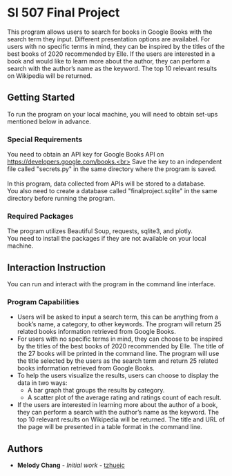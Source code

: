 # SI 507 Final Project

This program allows users to search for books in Google Books with the search term they input. Different presentation options are availabel. For users with no specific terms in mind, they can be inspired by the titles of the best books of 2020 recommended by Elle. If the users are interested in a book and would like to learn more about the author, they can perform a search with the author’s name as the keyword. The top 10 relevant results on Wikipedia will be returned.

## Getting Started

To run the program on your local machine, you will need to obtain set-ups mentioned below in advance.

### Special Requirements

You need to obtain an API key for Google Books API on https://developers.google.com/books.<br>
Save the key to an independent file called "secrets.py" in the same directory where the program is saved.<br>
<br>
In this program, data collected from APIs will be stored to a database.<br>
You also need to create a database called "finalproject.sqlite" in the same directory before running the program.

### Required Packages

The program utilizes Beautiful Soup, requests, sqlite3, and plotly.<br>
You need to install the packages if they are not available on your local machine.

## Interaction Instruction

You can run and interact with the program in the command line interface.

### Program Capabilities

* Users will be asked to input a search term, this can be anything from a book’s name, a category, to other keywords. The program will return 25 related books information retrieved from Google Books.
* For users with no specific terms in mind, they can choose to be inspired by the titles of the best books of 2020 recommended by Elle. The title of the 27 books will be printed in the command line. The program will use the title selected by the users as the search term and return 25 related books information retrieved from Google Books. 
* To help the users visualize the results, users can choose to display the data in two ways:
    * A bar graph that groups the results by category.
    * A scatter plot of the average rating and ratings count of each result.
* If the users are interested in learning more about the author of a book, they can perform a search with the author’s name as the keyword. The top 10 relevant results on Wikipedia will be returned. The title and URL of the page will be presented in a table format in the command line.

## Authors

* **Melody Chang** - *Initial work* - [tzhueic](https://github.com/tzhueic)
